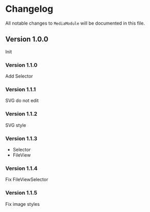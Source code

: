 # Changelog

All notable changes to `MediaModule` will be documented in this file.

## Version 1.0.0
Init

### Version 1.1.0
Add Selector

### Version 1.1.1
SVG do not edit

### Version 1.1.2
SVG style

### Version 1.1.3
+ Selector
+ FileView

### Version 1.1.4
Fix FileViewSelector

### Version 1.1.5
Fix image styles
